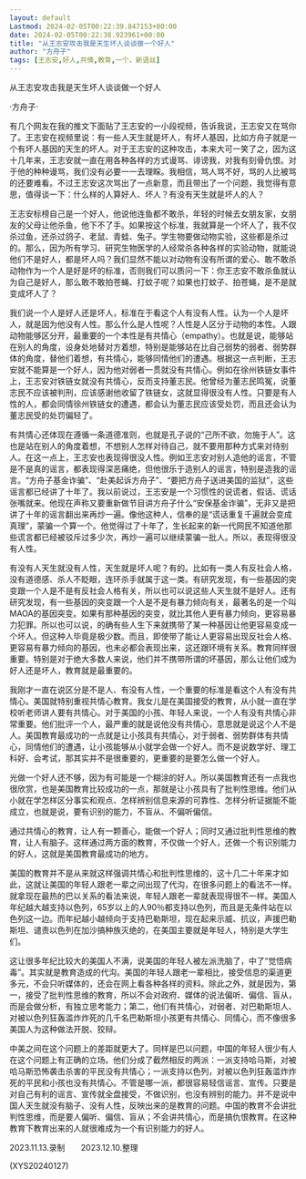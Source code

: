 ```yaml
---
layout: default
Lastmod: 2024-02-05T00:22:39.847153+00:00
date: 2024-02-05T00:22:38.923961+00:00
title: "从王志安攻击我是天生坏人谈谈做一个好人"
author: "方舟子"
tags: [王志安,好人,共情,教育,一个，新语丝]
---
```


从王志安攻击我是天生坏人谈谈做一个好人

·方舟子·

有几个网友在我的推文下面贴了王志安的一小段视频，告诉我说，王志安又在骂你了。王志安在视频里说：有一些人天生就是坏人，有坏人基因，比如方舟子就是一个有坏人基因的天生的坏人。对于王志安的这种攻击，本来大可一笑了之，因为这十几年来，王志安就一直在用各种各样的方式谩骂、诽谤我，对我有刻骨仇恨。对于他的种种谩骂，我们没有必要一一去理睬。我相信，骂人骂不好，骂的人比被骂的还要难看。不过王志安这次骂出了一点新意，而且带出了一个问题，我觉得有意思，值得谈一下：什么样的人算好人、坏人？有没有天生就是坏人的人？

王志安标榜自己是一个好人，他说他连鱼都不敢杀，年轻的时候去女朋友家，女朋友的父母让他杀鱼，他下不了手。如果按这个标准，我就算是一个坏人了，我不仅杀过鱼，还杀过鸽子、老鼠、青蛙、兔子。学生物要做动物实验，这些都是杀过的。那么，因为所有学习、研究生物医学的人经常杀各种各样的实验动物，就能说他们不是好人，都是坏人吗？我们显然不能以对动物有没有所谓的爱心、敢不敢杀动物作为一个人是好是坏的标准，否则我们可以质问一下：你王志安不敢杀鱼就认为自己是好人，那么敢不敢拍苍蝇、打蚊子呢？如果也打蚊子、拍苍蝇，是不是就变成坏人了？

我们说一个人是好人还是坏人，标准在于看这个人有没有人性。认为一个人是坏人，就是因为他没有人性。那么什么是人性呢？人性是人区分于动物的本性。人跟动物能够区分开，最重要的一个本性是有共情心（empathy）。也就是说，能够站在别人的角度，设身处地替对方着想，特别是能够站在比自己弱势的弱者、弱势群体的角度，替他们着想，有共情心，能够同情他们的遭遇。根据这一点判断，王志安就不能算是一个好人，因为他对弱者一贯就没有共情心。例如在徐州铁链女事件上，王志安对铁链女就没有共情心，反而支持董志民。他曾经为董志民鸣冤，说董志民不应该被判刑，应该感谢他收留了铁链女，这就显得很没有人性。只要是有人性的人，都会同情徐州铁链女的遭遇，都会认为董志民应该受处罚，而且还会认为董志民受的处罚偏轻了。

有共情心还体现在遵循一条道德准则，也就是孔子说的“己所不欲，勿施于人”。这也是站在别人的角度着想，不想别人怎样对待自己，就不要用那种方式来对待别人。在这一点上，王志安也表现得很没人性。例如王志安对别人造他的谣言，不管是不是真的谣言，都表现得深恶痛绝，但他很乐于造别人的谣言，特别是造我的谣言。“方舟子基金诈骗”、“赴美起诉方舟子”、“要把方舟子送进美国的监狱”，这些谣言都已经讲了十年了。我以前说过，王志安是一个习惯性的说谎者，假话、谎话张嘴就来。他现在声称又要重新做节目讲方舟子什么“安保基金诈骗”，无非又是把讲了十年的谣言翻出来再炒一遍。像他这种人，信奉的是“谎话重复千遍就会变成真理”，蒙骗一个算一个。他觉得过了十年了，生长起来的新一代网民不知道他那些谎言都已经被驳斥过多少次，再炒一遍可以继续蒙骗一批人。所以，表现得很没有人性。

有没有人天生就没有人性，天生就是坏人呢？有的。比如有一类人有反社会人格，没有道德感、杀人不眨眼，连环杀手就属于这一类。有研究发现，有一些基因的突变跟一个人是不是有反社会人格有关，所以也可以说这些人天生就不是好人。还有研究发现，有一些基因的突变跟一个人是不是有暴力倾向有关，最著名的是一个叫MAOA的基因突变。如果有那种基因的突变，就比其他人更有暴力倾向，更容易暴力犯罪。所以也可以说，的确有些人生下来就携带了某一种基因让他更容易变成一个坏人。但这种人毕竟是极少数。而且，即使带了能让人更容易出现反社会人格、更容易有暴力倾向的基因，也未必都会表现出来，这还跟环境有关系。教育同样很重要。特别是对于绝大多数人来说，他们并不携带所谓的坏基因，那么让他们成为好人还是坏人，教育就是最重要的。

我刚才一直在说区分是不是人、有没有人性，一个重要的标准是看这个人有没有共情心。美国就特别重视共情心教育。我女儿是在美国接受的教育，从小就一直在学校听老师讲人要有共情心。对于美国的小孩、年轻人来说，一个人有没有共情心非常重要。他们批评一个人，最严重的就是说他没有共情心，意思就是说这个人不是人。美国教育最成功的一点就是让小孩具有共情心，对于弱者、弱势群体有共情心，同情他们的遭遇，让小孩能够从小就学会做一个好人。而不是说数学好、理工科好、会考试，那其实并不是很重要的，更重要的是要怎么做一个好人。

光做一个好人还不够，因为有可能是一个糊涂的好人。所以美国教育还有一点我也很欣赏，也是美国教育比较成功的一点，那就是让小孩具有了批判性思维。他们从小就在学怎样区分事实和观点、怎样辨别信息来源的可靠性、怎样分析证据能不能成立，也就是说，要有识别的能力，不盲从、不偏听偏信。

通过共情心的教育，让人有一颗善心，能做一个好人；同时又通过批判性思维的教育，让人有脑子。这样通过两方面的教育，不仅做一个好人，还做一个有识别能力的好人，这就是美国教育最成功的地方。

美国的教育并不是从来就这样强调共情心和批判性思维的，这十几二十年来才如此，这就让美国的年轻人跟老一辈之间出现了代沟，在很多问题上的看法不一样。就拿现在最热的巴以关系的看法来说，年轻人跟老一辈就表现得很不一样。美国人年纪越大越支持以色列，65岁以上的人90％都支持以色列，而且是无条件站在以色列这一边。而年纪越小越倾向于支持巴勒斯坦，现在起来示威、抗议，声援巴勒斯坦、谴责以色列在加沙搞种族灭绝的，在美国主要就是年轻人，特别是大学生们。

这让很多年纪比较大的美国人不满，说美国的年轻人被左派洗脑了，中了“觉悟病毒”。其实就是教育造成的代沟。美国的年轻人跟老一辈相比，接受信息的渠道更多元，不会只听媒体的，还会在网上看各种各样的资料。除此之外，就是因为，第一，接受了批判性思维的教育，所以不会对政府、媒体的说法偏听、偏信、盲从，而是会做分析，有独立思考能力；第二，他们有共情心，对弱者、对巴勒斯坦人、对被以色列狂轰滥炸炸死的几千名巴勒斯坦小孩更有共情心、同情心，而不像很多美国人为这种做法开脱、狡辩。

中美之间在这个问题上的差距就更大了。同样是巴以问题，中国的年轻人很少有人在这个问题上有正确的立场。他们分成了截然相反的两派：一派支持哈马斯，对被哈马斯恐怖袭击杀害的平民没有共情心；一派支持以色列，对被以色列狂轰滥炸炸死的平民和小孩也没有共情心。不管是哪一派，都很容易轻信谣言、宣传。只要是对自己有利的谣言、宣传就全盘接受，不做识别，也没有辨别的能力。并不是说中国人天生就没有脑子、没有人性，反映出来的是教育的问题。中国的教育不会讲批判性思维，而是要人偏听、偏信、盲从；不会讲共情心，而是搞仇恨教育。在这种教育下教育出来的人就很难成为一个有识别能力的好人。

2023.11.13.录制　　2023.12.10.整理

(XYS20240127)

